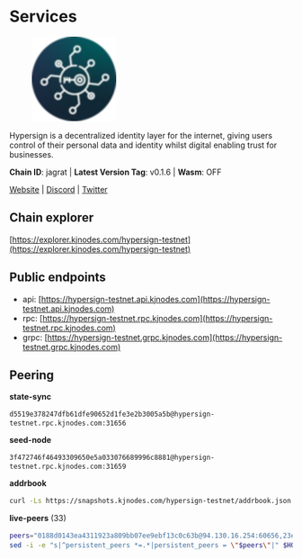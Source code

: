 # Services

<figure><img src="https://raw.githubusercontent.com/kj89/cosmos-images/main/logos/hypersign.png" width="150" alt=""><figcaption></figcaption></figure>

Hypersign is a decentralized identity layer for the internet, giving  users control of their personal data and identity whilst digital  enabling trust for businesses.

**Chain ID**: jagrat | **Latest Version Tag**: v0.1.6 | **Wasm**: OFF

[Website](https://hypersign.id) | [Discord](https://discord.gg/DmuUjMrHVw) | [Twitter](https://twitter.com/hypersignchain)




## Chain explorer
[https://explorer.kjnodes.com/hypersign-testnet](https://explorer.kjnodes.com/hypersign-testnet)

## Public endpoints

* api: [https://hypersign-testnet.api.kjnodes.com](https://hypersign-testnet.api.kjnodes.com)
* rpc: [https://hypersign-testnet.rpc.kjnodes.com](https://hypersign-testnet.rpc.kjnodes.com)
* grpc: [https://hypersign-testnet.grpc.kjnodes.com](https://hypersign-testnet.grpc.kjnodes.com)

## Peering

**state-sync**

```text
d5519e378247dfb61dfe90652d1fe3e2b3005a5b@hypersign-testnet.rpc.kjnodes.com:31656
```

**seed-node**

```text
3f472746f46493309650e5a033076689996c8881@hypersign-testnet.rpc.kjnodes.com:31659
```

**addrbook**
```bash
curl -Ls https://snapshots.kjnodes.com/hypersign-testnet/addrbook.json > $HOME/.hid-node/config/addrbook.json
```

**live-peers** (33)
```bash
peers="0188d0143ea4311923a809bb07ee9ebf13c0c63b@94.130.16.254:60656,23eff008c88dcc60ef9a71f2fb469c472679c35e@136.243.88.91:5040,0c6758a3f4554bbc67da73993bbb697764c5c534@38.242.142.227:26656,1380864bb38481fef4b2358026a5ed53fc027679@95.214.52.206:26656,1e3f0aeb6f2a2017b122af2461a75c9695790954@65.108.233.109:10956,620478e35ba6740f0afb2a0dd6ca9b34765bc60e@65.109.30.12:60856,ce6686036f6554deb0490103dcc201172e7c3f2f@81.0.220.131:26656,fbc7ce82f02e24257395dc0310ad2921ea61e199@65.109.92.148:61156,d5519e378247dfb61dfe90652d1fe3e2b3005a5b@65.109.68.190:31656,d92268c246e02a54103f7098b901b876c88f006e@5.161.130.108:26656,d7c9b9a3c3a6c5f4ccdfb37a8358755b277271c1@3.110.226.164:26656,eaf27acc810a3d6728dde972ebad26810cce0ae6@65.108.229.233:26656,1de2abae74a4c5fd7d96d9869ef02187f81498f0@134.209.238.66:26656,934324c3b4318d8438954d19a82673a3d218951b@142.132.209.236:10956,bd2ae9f1c42183104719f7c44be078bb7d282a61@65.109.92.241:11056,610843eda2f0388cb8e75917e8c1f63350bd3bd1@154.26.131.130:16656,21b9b065f225a50f209f5ab0b1c1ad8e0fb7e9eb@185.196.20.153:26656,4e08d5b0cb43c8d5ffc42987a5166bab2a04a93b@65.109.92.240:21066,62c3f3e5214495593ad204f3c6cd879f3f4ed6a9@5.9.79.121:26656,9876d1b1e5b5968c1c729559325dd909f93c1d34@65.108.238.61:56656,d72875380d7b0b68f071623996bd5a86b7491287@116.202.227.117:31656,ec5127072c252f7246fb66f7e7762423a23ff6bd@154.12.228.93:31656,efcb16ec33d8e6233d1068fff679c6fd64bf5802@65.108.225.158:10956,a275d8018f683f279bf5167a72d294bfacafa839@178.63.102.172:41656,5a09c55dbbb32b870645f56993e87403dfd17467@162.55.194.205:31656,54f5df8d6516ead7099191776d9ee2048e0ec947@95.214.53.46:26656,e003e628d5c748f2445f1731af20d461f585e7a5@182.253.224.66:12656,aa8c0064e866dc57b341a389006df8925a0718fe@5.161.55.130:31656,2c0379f78b655e8a386cb477e3cf3cae700c4a7f@213.239.207.175:34656,7d85caec437cc8c0a504d6ab3b18fd07c173b2fb@94.130.219.37:26001,7ac746f53266043a92a05db06d1306b4e5f7e7c8@65.109.112.20:11014,c1b6d86f46eab9d0aa2e4399cddb9cf05d13621a@65.108.206.118:60556,a3f3d6dba11bfe080693938666064b2324fbaccf@88.99.164.158:11056"
sed -i -e "s|^persistent_peers *=.*|persistent_peers = \"$peers\"|" $HOME/.hid-node/config/config.toml
```
